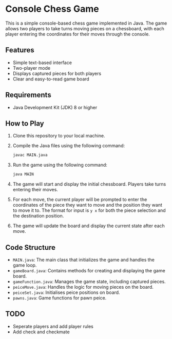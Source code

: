 # Console Chess Game

This is a simple console-based chess game implemented in Java. The game allows two players to take turns moving pieces on a chessboard, with each player entering the coordinates for their moves through the console.

## Features

- Simple text-based interface
- Two-player mode
- Displays captured pieces for both players
- Clear and easy-to-read game board

## Requirements

- Java Development Kit (JDK) 8 or higher

## How to Play

1. Clone this repository to your local machine.
2. Compile the Java files using the following command:

    ```sh
    javac MAIN.java
    ```

3. Run the game using the following command:

    ```sh
    java MAIN
    ```

4. The game will start and display the initial chessboard. Players take turns entering their moves.
5. For each move, the current player will be prompted to enter the coordinates of the piece they want to move and the position they want to move it to. The format for input is `y x` for both the piece selection and the destination position.
6. The game will update the board and display the current state after each move.

## Code Structure

- `MAIN.java`: The main class that initializes the game and handles the game loop.
- `gameBoard.java`: Contains methods for creating and displaying the game board.
- `gameFunction.java`: Manages the game state, including captured pieces.
- `peiceMove.java`: Handles the logic for moving pieces on the board.
- `peiceSet.java`: Initialises peice positions on board.
- `pawns.java`: Game functions for pawn peice.

## TODO

- Seperate players and add player rules
- Add check and checkmate



